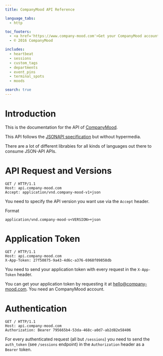 ```yaml
---
title: CompanyMood API Reference

language_tabs:
  - http

toc_footers:
  - <a href='https://www.company-mood.com'>Get your CompanyMood account now</a>
  - © 2016 CompanyMood

includes:
  - heartbeat
  - sessions
  - custom_tags
  - departments
  - event_pins
  - terminal_spots
  - moods

search: true
---
```


# Introduction

This is the documentation for the API of
[CompanyMood](https://www.company-mood.com).

This API follows the [JSONAPI specification](http://jsonapi.org/format/) but without hypermedia.

There are a lot of different librabies for all kinds of languages out there to consume JSON-API APIs.

# API Request and Versions

```http
GET / HTTP/1.1
Host: api.company-mood.com
Accept: application/vnd.company-mood-v1+json
```

You need to specify the API version you want use via the `Accept`
header.

Format

`application/vnd.company-mood-v<VERSION>+json`

# Application Token

```http
GET / HTTP/1.1
Host: api.company-mood.com
X-App-Token: 27f50875-9a43-4d6c-a376-6968f09858db
```

You need to send your application token with every request in the
`X-App-Token` header.

<aside class="notice">
You can get your application token by requesting it at <a href="mailto:hello@company-mood.com">hello@company-mood.com</a>.
You need an CompanyMood account.
</aside>


# Authentication

```http
GET / HTTP/1.1
Host: api.company-mood.com
Authorization: Bearer 795665b4-53da-468c-a0d7-ab2d82e58406
```

For every authenticated request (all but `/sessions`) you need to send the `auth_token` (see `/sessions` endpoint) in the `Authorization` header as a `Bearer` token.
